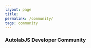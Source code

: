 ```yaml
---
layout: page
title: 
permalink: /community/
tags: community
---
```


### AutolabJS Developer Community ###

